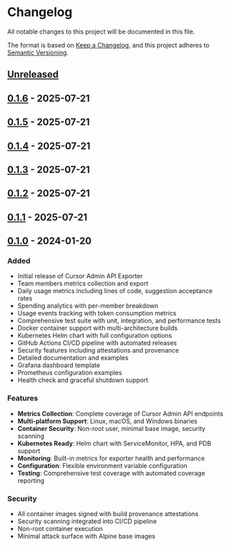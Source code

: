 # Changelog

All notable changes to this project will be documented in this file.

The format is based on [Keep a Changelog](https://keepachangelog.com/en/1.0.0/),
and this project adheres to [Semantic Versioning](https://semver.org/spec/v2.0.0.html).

## [Unreleased]

## [0.1.6] - 2025-07-21

## [0.1.5] - 2025-07-21

## [0.1.4] - 2025-07-21

## [0.1.3] - 2025-07-21

## [0.1.2] - 2025-07-21

## [0.1.1] - 2025-07-21

## [0.1.0] - 2024-01-20

### Added
- Initial release of Cursor Admin API Exporter
- Team members metrics collection and export
- Daily usage metrics including lines of code, suggestion acceptance rates
- Spending analytics with per-member breakdown
- Usage events tracking with token consumption metrics
- Comprehensive test suite with unit, integration, and performance tests
- Docker container support with multi-architecture builds
- Kubernetes Helm chart with full configuration options
- GitHub Actions CI/CD pipeline with automated releases
- Security features including attestations and provenance
- Detailed documentation and examples
- Grafana dashboard template
- Prometheus configuration examples
- Health check and graceful shutdown support

### Features
- **Metrics Collection**: Complete coverage of Cursor Admin API endpoints
- **Multi-platform Support**: Linux, macOS, and Windows binaries
- **Container Security**: Non-root user, minimal base image, security scanning
- **Kubernetes Ready**: Helm chart with ServiceMonitor, HPA, and PDB support
- **Monitoring**: Built-in metrics for exporter health and performance
- **Configuration**: Flexible environment variable configuration
- **Testing**: Comprehensive test coverage with automated coverage reporting

### Security
- All container images signed with build provenance attestations
- Security scanning integrated into CI/CD pipeline
- Non-root container execution
- Minimal attack surface with Alpine base images

[0.1.1]: https://github.com/matanbaruch/cursor-admin-api-exporter/compare/v0.1.0...v0.1.1
[0.1.2]: https://github.com/matanbaruch/cursor-admin-api-exporter/compare/v0.1.1...v0.1.2
[0.1.3]: https://github.com/matanbaruch/cursor-admin-api-exporter/compare/v0.1.2...v0.1.3
[0.1.4]: https://github.com/matanbaruch/cursor-admin-api-exporter/compare/v0.1.3...v0.1.4
[0.1.5]: https://github.com/matanbaruch/cursor-admin-api-exporter/compare/v0.1.4...v0.1.5
[0.1.6]: https://github.com/matanbaruch/cursor-admin-api-exporter/compare/v0.1.5...v0.1.6
[Unreleased]: https://github.com/matanbaruch/cursor-admin-api-exporter/compare/v0.1.6...HEAD
[0.1.0]: https://github.com/matanbaruch/cursor-admin-api-exporter/releases/tag/v0.1.0